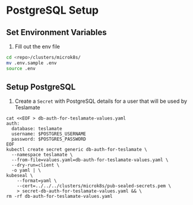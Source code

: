 # PostgreSQL Setup

## Set Environment Variables

1. Fill out the env file

```bash
cd <repo>/clusters/microk8s/
mv .env.sample .env
source .env
```

## Setup PostgreSQL

1. Create a `Secret` with PostgreSQL details for a user that will be used by Teslamate

```bahs
cat <<EOF > db-auth-for-teslamate-values.yaml
auth:
  database: teslamate
  username: $POSTGRES_USERNAME
  password: $POSTGRES_PASSWORD
EOF
kubectl create secret generic db-auth-for-teslamate \
  --namespace teslamate \
  --from-file=values.yaml=db-auth-for-teslamate-values.yaml \
  --dry-run=client \
  -o yaml | \
kubeseal \
    --format=yaml \
    --cert=../../../clusters/microk8s/pub-sealed-secrets.pem \
    > secret-db-auth-for-teslamate-values.yaml && \
rm -rf db-auth-for-teslamate-values.yaml
```
